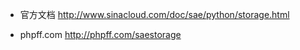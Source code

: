 - 官方文档
http://www.sinacloud.com/doc/sae/python/storage.html

- phpff.com
http://phpff.com/saestorage
